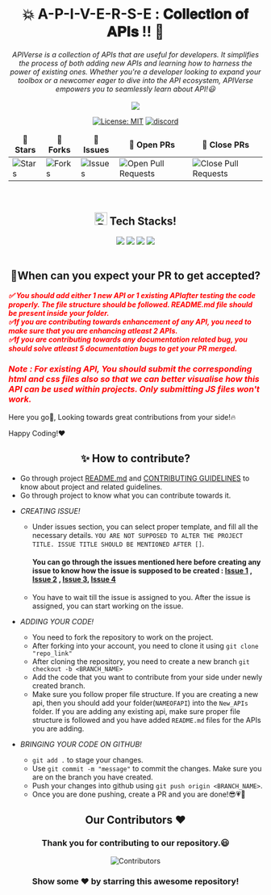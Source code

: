 <div align = "center">

# 💥  A-P-I-V-E-R-S-E : 𝐂𝐨𝐥𝐥𝐞𝐜𝐭𝐢𝐨𝐧 𝐨𝐟 𝐀𝐏𝐈𝐬 !! 🤝

</div>

<div align = "center">
</div>
<div align = "center">
<i>APIVerse is a collection of APIs that are useful for developers. It simplifies the process of both adding new APIs and learning how to harness the power of existing ones.  Whether you're a developer looking to expand your toolbox or a newcomer eager to dive into the API ecosystem, APIVerse empowers you to seamlessly learn about API!😃
</i>

</div>
<div align = "center">

<br>
<img src="https://img.shields.io/badge/Maintained%3F-yes-green.svg">

[![License: MIT](https://img.shields.io/badge/License-MIT-yellow.svg)](https://opensource.org/licenses/MIT)
[![discord](https://img.shields.io/badge/Discord-blue?logo=discord&logoColor=white)](https://discord.gg/mv4NTzN)

<table align="center">
    <thead align="center">
        <tr border: 1px;>
            <td><b>🌟 Stars</b></td>
            <td><b>🍴 Forks</b></td>
            <td><b>🐛 Issues</b></td>
            <td><b>🔔 Open PRs</b></td>
            <td><b>🔕 Close PRs</b></td>
        </tr>
     </thead>
    <tbody>
         <tr>
            <td><img alt="Stars" src="https://img.shields.io/github/stars/developer-student-clubs/APIVerse?style=flat&logo=github"/></td>
             <td><img alt="Forks" src="https://img.shields.io/github/forks/developer-student-clubs/APIVerse?style=flat&logo=github"/></td>
            <td><img alt="Issues" src="https://img.shields.io/github/issues/developer-student-clubs/APIVerse?style=flat&logo=github"/></td>
            <td><img alt="Open Pull Requests" src="https://img.shields.io/github/issues-pr/developer-student-clubs/APIVerse?style=flat&logo=github"/></td>
           <td><img alt="Close Pull Requests" src="https://img.shields.io/github/issues-pr-closed/developer-student-clubs/APIVerse?style=flat&color=critical&logo=github"/></td>
        </tr>
    </tbody>
</table>
</div>
<br>
<div align = "center"> 
 <h2><img src="https://raw.githubusercontent.com/Tarikul-Islam-Anik/Animated-Fluent-Emojis/master/Emojis/Objects/Pushpin.png" alt="Pushpin" width="25" height="25" />&nbsp;Tech Stacks!</h2>

<img src= "https://img.shields.io/badge/Express.js-404D59?style=for-the-badge">
<img src="https://img.shields.io/badge/TypeScript-007ACC?style=for-the-badge&logo=typescript&logoColor=white">
<img src="https://img.shields.io/badge/Node.js-43853D?style=for-the-badge&logo=node.js&logoColor=white">
<img src="https://img.shields.io/badge/JavaScript-F7DF1E?style=for-the-badge&logo=JavaScript&logoColor=black">

</div>
<br>
<div align="left">
<h2 align="center">🚀When can you expect your PR to get accepted?</h2>

<div style="color : red">
<i><b>
 ✅ You should add either 1 new API or 1 existing APIafter testing the code properly. The file structure should be followed. README.md file should be present inside your folder. <br>
 ✅If you are contributing towards enhancement of any API, you need to make sure that you are enhancing atleast 2 APIs. <br>
 ✅If you are contributing towards any documentation related bug, you should solve atleast 5 documentation bugs to get your PR merged. <br>

### Note : For existing API, You should submit the corresponding html and css files also so that we can better visualise how this API can be used within projects. Only submitting JS files won't work.

</b>
</i>
</div>

Here you go🚀, Looking towards great contributions from your side!🔥

Happy Coding!❤️

<div>

 </div>
 <h2 align = "center">✨ How to contribute?</h2>
 <div align = "left">

- Go through project [README.md](./README.md) and [CONTRIBUTING GUIDELINES](./CONTRIBUTING.md) to know about project and related guidelines.
- Go through project to know what you can contribute towards it.

* *CREATING ISSUE!*

   - Under issues section, you can select proper template, and fill all the necessary details.
      `YOU ARE NOT SUPPOSED TO ALTER THE PROJECT TITLE. ISSUE TITLE SHOULD BE MENTIONED AFTER []`.

      #### You can go through the issues mentioned here before creating any issue to know how the issue is supposed to be created : [Issue 1](https://github.com/developer-student-clubs/APIVerse/issues/1) , [Issue 2](https://github.com/developer-student-clubs/APIVerse/issues/2) , [Issue 3](https://github.com/developer-student-clubs/APIVerse/issues/3), [Issue 4](https://github.com/developer-student-clubs/APIVerse/issues/4)

   - You have to wait till the issue is assigned to you. After the issue is assigned, you can start working on the issue.

* *ADDING YOUR CODE!*

   - You need to fork the repository to work on the project.
   - After forking into your account, you need to clone it using `git clone "repo_link"`
   - After cloning the repository, you need to create a new branch `git checkout -b <BRANCH_NAME>`
   - Add the code that you want to contribute from your side under newly created branch.
   - Make sure you follow proper file structure. If you are creating a new api, then you should add your folder(`NAMEOFAPI`) into the `New_APIs` folder. If you are adding any existing api, make sure proper file structure is followed and you have added `README.md` files for the APIs you are adding.

* *BRINGING YOUR CODE ON GITHUB!*

   - `git add .` to stage your changes.
   - Use `git commit -m "message"` to commit the changes. Make sure you are on the branch you have created.
   - Push your changes into github using `git push origin <BRANCH_NAME>`.
   - Once you are done pushing, create a PR and you are done!😎💗🎯

 </div>

<h2 align = "center">Our Contributors ❤️</h2>
<div align = "center">
 <h3>Thank you for contributing to our repository.😃</h3>

![Contributors](https://contrib.rocks/image?repo=developer-student-clubs/APIVerse)

### Show some ❤️ by starring this awesome repository!

</div>

